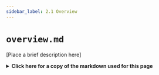 ```yaml
---
sidebar_label: 2.1 Overview
---
```


# `overview.md`

[Place a brief description here]

<details>
  <summary><b>Click here for a copy of the markdown used for this page</b></summary>
```
# Technical Overview

## Table of Contents
1. [Introduction](#introduction)
2. [System Architecture](#system-architecture)
3. [Key Features](#key-features)
4. [Technology Stack](#technology-stack)
7. [Future Roadmap](#future-roadmap)

## Introduction
[Provide a brief introduction to the system or project]

## System Architecture
[Describe the high-level architecture of the system, you may choose to summarize each component with more details stored in a seperate markdown file within the `/docs/overview/` folder]

## Key Features

### [Feature 1]

[Feature description]

### [Feature 2]

[Feature description]

### [Feature 3]

[Feature description]

## Technology Stack

Organize as appropriate for your projects stack

- Frontend: [List technologies]
- Backend: [List technologies]
- Database: [List technologies]
- Infrastructure: [List technologies]

## Future Roadmap
[Briefly describe planned future developments or improvements]
```

</details>

# Technical Overview

## Table of Contents
1. [Introduction](#introduction)
2. [System Architecture](#system-architecture)
3. [Key Features](#key-features)
4. [Technology Stack](#technology-stack)
7. [Future Roadmap](#future-roadmap)

## Introduction
[Provide a brief introduction to the system or project]

## System Architecture
[Describe the high-level architecture of the system, you may choose to summarize each component with more details stored in a seperate markdown file within the `/docs/overview/` folder]

## Key Features

### [Feature 1]

[Feature description]

### [Feature 2]

[Feature description]

### [Feature 3]

[Feature description]

## Technology Stack

Organize as appropriate for your projects stack

- Frontend: [List technologies]
- Backend: [List technologies]
- Database: [List technologies]
- Infrastructure: [List technologies]

## Future Roadmap
[Briefly describe planned future developments or improvements]

